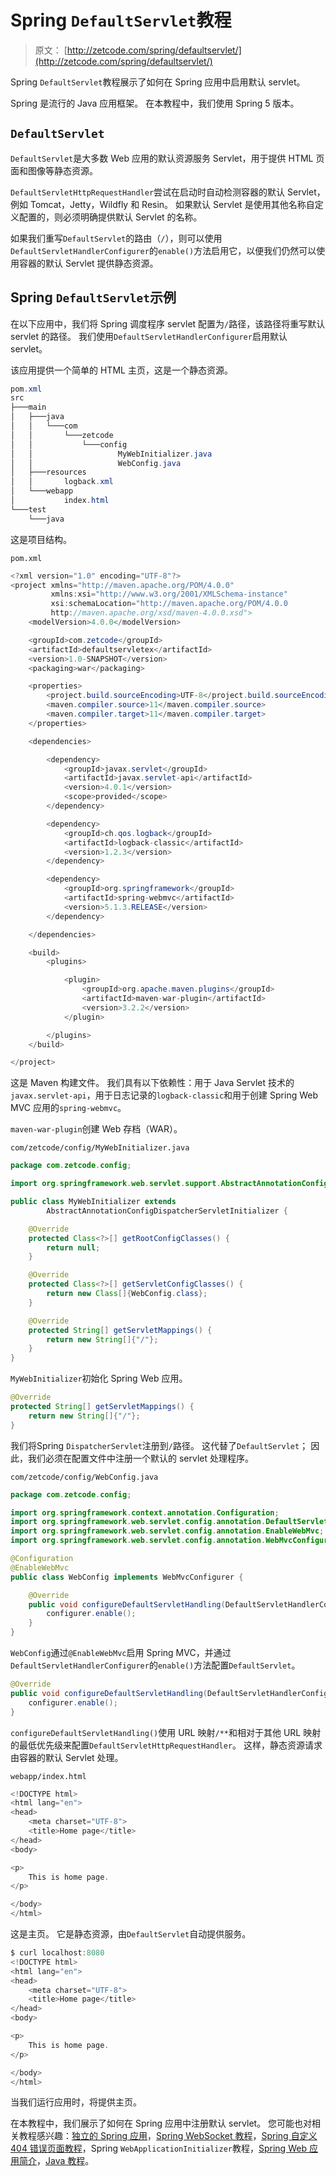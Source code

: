 # Spring `DefaultServlet`教程

> 原文： [http://zetcode.com/spring/defaultservlet/](http://zetcode.com/spring/defaultservlet/)

Spring `DefaultServlet`教程展示了如何在 Spring 应用中启用默认 servlet。

Spring 是流行的 Java 应用框架。 在本教程中，我们使用 Spring 5 版本。

## `DefaultServlet`

`DefaultServlet`是大多数 Web 应用的默认资源服务 Servlet，用于提供 HTML 页面和图像等静态资源。

`DefaultServletHttpRequestHandler`尝试在启动时自动检测容器的默认 Servlet，例如 Tomcat，Jetty，Wildfly 和 Resin。 如果默认 Servlet 是使用其他名称自定义配置的，则必须明确提供默认 Servlet 的名称。

如果我们重写`DefaultServlet`的路由（`/`），则可以使用`DefaultServletHandlerConfigurer`的`enable()`方法启用它，以便我们仍然可以使用容器的默认 Servlet 提供静态资源。

## Spring `DefaultServlet`示例

在以下应用中，我们将 Spring 调度程序 servlet 配置为`/`路径，该路径将重写默认 servlet 的路径。 我们使用`DefaultServletHandlerConfigurer`启用默认 servlet。

该应用提供一个简单的 HTML 主页，这是一个静态资源。

```java
pom.xml
src
├───main
│   ├───java
│   │   └───com
│   │       └───zetcode
│   │           └───config
│   │                   MyWebInitializer.java
│   │                   WebConfig.java
│   ├───resources
│   │       logback.xml
│   └───webapp
│           index.html
└───test
    └───java

```

这是项目结构。

`pom.xml`

```java
<?xml version="1.0" encoding="UTF-8"?>
<project xmlns="http://maven.apache.org/POM/4.0.0"
         xmlns:xsi="http://www.w3.org/2001/XMLSchema-instance"
         xsi:schemaLocation="http://maven.apache.org/POM/4.0.0
         http://maven.apache.org/xsd/maven-4.0.0.xsd">
    <modelVersion>4.0.0</modelVersion>

    <groupId>com.zetcode</groupId>
    <artifactId>defaultservletex</artifactId>
    <version>1.0-SNAPSHOT</version>
    <packaging>war</packaging>

    <properties>
        <project.build.sourceEncoding>UTF-8</project.build.sourceEncoding>
        <maven.compiler.source>11</maven.compiler.source>
        <maven.compiler.target>11</maven.compiler.target>
    </properties>

    <dependencies>

        <dependency>
            <groupId>javax.servlet</groupId>
            <artifactId>javax.servlet-api</artifactId>
            <version>4.0.1</version>
            <scope>provided</scope>
        </dependency>

        <dependency>
            <groupId>ch.qos.logback</groupId>
            <artifactId>logback-classic</artifactId>
            <version>1.2.3</version>
        </dependency>

        <dependency>
            <groupId>org.springframework</groupId>
            <artifactId>spring-webmvc</artifactId>
            <version>5.1.3.RELEASE</version>
        </dependency>

    </dependencies>

    <build>
        <plugins>

            <plugin>
                <groupId>org.apache.maven.plugins</groupId>
                <artifactId>maven-war-plugin</artifactId>
                <version>3.2.2</version>
            </plugin>

        </plugins>
    </build>

</project>

```

这是 Maven 构建文件。 我们具有以下依赖性：用于 Java Servlet 技术的`javax.servlet-api`，用于日志记录的`logback-classic`和用于创建 Spring Web MVC 应用的`spring-webmvc`。

`maven-war-plugin`创建 Web 存档（WAR）。

`com/zetcode/config/MyWebInitializer.java`

```java
package com.zetcode.config;

import org.springframework.web.servlet.support.AbstractAnnotationConfigDispatcherServletInitializer;

public class MyWebInitializer extends
        AbstractAnnotationConfigDispatcherServletInitializer {

    @Override
    protected Class<?>[] getRootConfigClasses() {
        return null;
    }

    @Override
    protected Class<?>[] getServletConfigClasses() {
        return new Class[]{WebConfig.class};
    }

    @Override
    protected String[] getServletMappings() {
        return new String[]{"/"};
    }
}

```

`MyWebInitializer`初始化 Spring Web 应用。

```java
@Override
protected String[] getServletMappings() {
    return new String[]{"/"};
}

```

我们将Spring `DispatcherServlet`注册到`/`路径。 这代替了`DefaultServlet`； 因此，我们必须在配置文件中注册一个默认的 servlet 处理程序。

`com/zetcode/config/WebConfig.java`

```java
package com.zetcode.config;

import org.springframework.context.annotation.Configuration;
import org.springframework.web.servlet.config.annotation.DefaultServletHandlerConfigurer;
import org.springframework.web.servlet.config.annotation.EnableWebMvc;
import org.springframework.web.servlet.config.annotation.WebMvcConfigurer;

@Configuration
@EnableWebMvc
public class WebConfig implements WebMvcConfigurer {

    @Override
    public void configureDefaultServletHandling(DefaultServletHandlerConfigurer configurer) {
        configurer.enable();
    }
}

```

`WebConfig`通过`@EnableWebMvc`启用 Spring MVC，并通过`DefaultServletHandlerConfigurer`的`enable()`方法配置`DefaultServlet`。

```java
@Override
public void configureDefaultServletHandling(DefaultServletHandlerConfigurer configurer) {
    configurer.enable();
}

```

`configureDefaultServletHandling()`使用 URL 映射`/**`和相对于其他 URL 映射的最低优先级来配置`DefaultServletHttpRequestHandler`。 这样，静态资源请求由容器的默认 Servlet 处理。

`webapp/index.html`

```java
<!DOCTYPE html>
<html lang="en">
<head>
    <meta charset="UTF-8">
    <title>Home page</title>
</head>
<body>

<p>
    This is home page.
</p>

</body>
</html>

```

这是主页。 它是静态资源，由`DefaultServlet`自动提供服务。

```java
$ curl localhost:8080
<!DOCTYPE html>
<html lang="en">
<head>
    <meta charset="UTF-8">
    <title>Home page</title>
</head>
<body>

<p>
    This is home page.
</p>

</body>
</html>    

```

当我们运行应用时，将提供主页。

在本教程中，我们展示了如何在 Spring 应用中注册默认 servlet。 您可能也对相关教程感兴趣：[独立的 Spring 应用](/articles/standalonespring/)，[Spring WebSocket 教程](/spring/websocket/)，[Spring 自定义 404 错误页面教程](/spring/custom404page/)，Spring `WebApplicationInitializer`教程，[Spring Web 应用简介](/spring/webapplicationinitializer/)，[Java 教程](/lang/java/)。